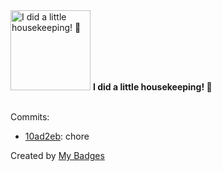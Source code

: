 <img src="https://my-badges.github.io/my-badges/chore-commit.png" alt="I did a little housekeeping! 🧹" title="I did a little housekeeping! 🧹" width="128">
<strong>I did a little housekeeping! 🧹</strong>
<br><br>

Commits:

- <a href="https://github.com/dwesh163/AllReplicas/commit/10ad2ebe84e750cf2f4dbfb857897adc51878e1c">10ad2eb</a>: chore


Created by <a href="https://github.com/my-badges/my-badges">My Badges</a>